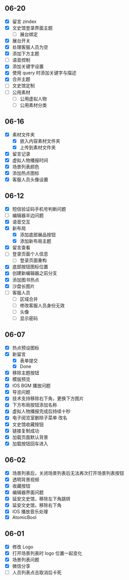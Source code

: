 ## 06-20

- [x] 留言 zindex
- [x] 文史馆登录界面主题
	- [ ] 展台绑定
- [x] 展台开关
- [x] 处理客服人员为空
- [x] 添加下方主题
- [ ] 语音控制
- [x] 添加关键字设置
- [x] 使用 query 时添加关键字与描述
- [x] 合并主题
- [ ] 文史馆定制
- [ ] 公用素材
	- [ ] 公用虚拟人物
	- [ ] 公用素材分类

## 06-16

- [x] 素材文件夹
	- [x] 嵌入内容素材文件夹
	- [x] 上传到素材文件夹
- [x] 留言记录
- [x] 虚拟人物播报时间
- [x] 场景列表颜色
- [x] 添加热点图标
- [x] 客服人员头像设置

## 06-12

- [x] 短信验证码手机号判断问题
- [ ] 编辑器半边问题
- [x] 语音交互
- [x] 新布局
	- [x] 添加底部展品按钮
	- [x] 添加新布局主题
- [x] 留言查看
- [ ] 登录页面个人信息
	- [ ] 登录页面重构
- [x] 底部按钮图标位置
- [x] 创建新编辑器之前分支
- [x] 添加图书热点
- [x] 沙盘长图片
- [ ] 客服人员
	- [ ] 区域合并
	- [ ] 修改客服人员身份无效
	- [ ] 头像
	- [ ] 显示密码

## 06-07

- [x] 热点预设图标
- [x] 新留言
	- [x] 表单提交
	- [x] Done
- [x] 移除主题按钮
- [x] 模版预览
- [x] IOS BGM 播放问题
- [x] 导览问题
- [x] 技术支持移除右下角，更换下方图片
- [x] 下方布局按钮添加名称
- [x] 虚拟人物播报完成后持续十秒
- [x] 电子阅览室删除子菜单 改名
- [x] 文史馆收藏按钮
- [x] 链接复制成功
- [x] 加载页面默认背景
- [x] 加载按钮回车进入

## 06-02

- [x] 场景列表后，关闭场景列表后无法再次打开场景列表按钮
- [x] 透明背景视频
- [x] 收藏按钮
- [x] 编辑器界面问题
- [x] 延安文史馆，移除左下角跳转
- [x] 延安文史馆，移除右下角
- [x] IOS 播放音乐处理
- [x] AtomicBool

## 06-01

- [x] 修改 Logo
- [x] 打开场景列表时 logo 位置一起变化
- [x] 场景列表问题
- [x] 微信分享
- [ ] 人员列表点击取消后卡死